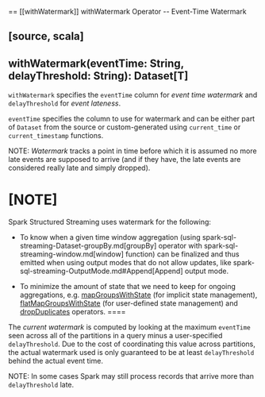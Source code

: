 == [[withWatermark]] withWatermark Operator -- Event-Time Watermark

[source, scala]
----
withWatermark(eventTime: String, delayThreshold: String): Dataset[T]
----

`withWatermark` specifies the `eventTime` column for *event time watermark* and `delayThreshold` for *event lateness*.

`eventTime` specifies the column to use for watermark and can be either part of `Dataset` from the source or custom-generated using `current_time` or `current_timestamp` functions.

NOTE: *Watermark* tracks a point in time before which it is assumed no more late events are supposed to arrive (and if they have, the late events are considered really late and simply dropped).

[NOTE]
====
Spark Structured Streaming uses watermark for the following:

* To know when a given time window aggregation (using spark-sql-streaming-Dataset-groupBy.md[groupBy] operator with spark-sql-streaming-window.md[window] function) can be finalized and thus emitted when using output modes that do not allow updates, like spark-sql-streaming-OutputMode.md#Append[Append] output mode.

* To minimize the amount of state that we need to keep for ongoing aggregations, e.g. [mapGroupsWithState](spark-sql-streaming-KeyValueGroupedDataset-mapGroupsWithState.md) (for implicit state management), [flatMapGroupsWithState](spark-sql-streaming-KeyValueGroupedDataset-flatMapGroupsWithState.md) (for user-defined state management) and [dropDuplicates](spark-sql-streaming-Dataset-dropDuplicates.md) operators.
====

The *current watermark* is computed by looking at the maximum `eventTime` seen across all of the partitions in a query minus a user-specified `delayThreshold`. Due to the cost of coordinating this value across partitions, the actual watermark used is only guaranteed to be at least `delayThreshold` behind the actual event time.

NOTE: In some cases Spark may still process records that arrive more than `delayThreshold` late.
